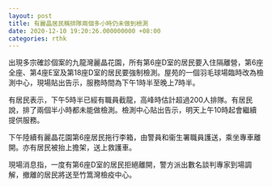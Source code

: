 ```yaml
---
layout: post
title: 有麗晶居民稱排隊兩個多小時仍未做到檢測
date: 2020-12-10 19:20:26.000000000 +08:00
categories: rthk
---
```


出現多宗確診個案的九龍灣麗晶花園，所有第6座D室的居民要入住隔離營，第6座全座、第4座E室及第18座D室的居民要強制檢測。屋苑的一個羽毛球場臨時改為檢測中心，現場貼出告示，服務時間為下午1時半至晚上7時半。 

有居民表示，下午5時半已經有職員截龍，高峰時估計超過200人排隊。有居民說，排了兩個半小時都未能做檢測。檢測中心貼出告示，明天上午10時起會繼續提供服務。

下午陸續有麗晶花園第6座居民拖行李箱，由警員和衞生署職員護送，乘坐專車離開。亦有居民被抬上擔架，送上救護車。

現場消息指，一度有第6座D室的居民拒絕離開，警方派出數名談判專家到場調解，撤離的居民將送至竹篙灣檢疫中心。
